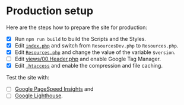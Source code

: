# Production setup

Here are the steps how to prepare the site for production:

- [x] Run `npm run build` to build the Scripts and the Styles.
- [x] Edit [`index.php`](../index.php) and switch from `ResourcesDev.php` to `Resources.php`.
- [x] Edit [`Resources.php`](../Resources.php) and change the value of the variable `$version`.
- [ ] Edit [views/00.Header.php](../views/00.Header.php) and enable Google Tag Manager.
- [x] Edit [`.htaccess`](../.htaccess) and enable the compression and file caching.

Test the site with:

- [ ] [Google PageSpeed Insights](https://developers.google.com/speed/pagespeed/insights/) and
- [ ] [Google Lighthouse](https://developers.google.com/web/tools/lighthouse/).
